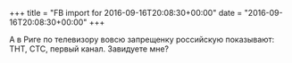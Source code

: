 +++
title = "FB import for 2016-09-16T20:08:30+00:00"
date = "2016-09-16T20:08:30+00:00"
+++

А в Риге по телевизору вовсю запрещенку российскую показывают: ТНТ, СТС, первый канал. Завидуете мне?



